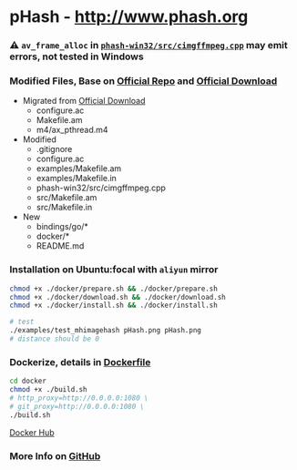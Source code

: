# pHash - http://www.phash.org

### ⚠️ `av_frame_alloc` in [`phash-win32/src/cimgffmpeg.cpp`](phash-win32/src/cimgffmpeg.cpp) may emit errors, not tested in Windows

### Modified Files, Base on [Official Repo](https://github.com/aetilius/pHash) and [Official Download](http://www.phash.org/releases/pHash-0.9.6.tar.gz)
- Migrated from [Official Download](http://www.phash.org/releases/pHash-0.9.6.tar.gz)
  - configure.ac
  - Makefile.am
  - m4/ax_pthread.m4
- Modified
  - .gitignore
  - configure.ac
  - examples/Makefile.am
  - examples/Makefile.in
  - phash-win32/src/cimgffmpeg.cpp
  - src/Makefile.am
  - src/Makefile.in
- New
  - bindings/go/*
  - docker/*
  - README.md

### Installation on Ubuntu:focal with `aliyun` mirror
```bash
chmod +x ./docker/prepare.sh && ./docker/prepare.sh
chmod +x ./docker/download.sh && ./docker/download.sh
chmod +x ./docker/install.sh && ./docker/install.sh

# test
./examples/test_mhimagehash pHash.png pHash.png
# distance should be 0
```

### Dockerize, details in [Dockerfile](./docker/Dockerfile)
```bash
cd docker
chmod +x ./build.sh
# http_proxy=http://0.0.0.0:1080 \
# git_proxy=http://0.0.0.0:1080 \
./build.sh
```

[Docker Hub](https://hub.docker.com/r/allape/phash)

### More Info on [GitHub](https://github.com/allape/pHash)
